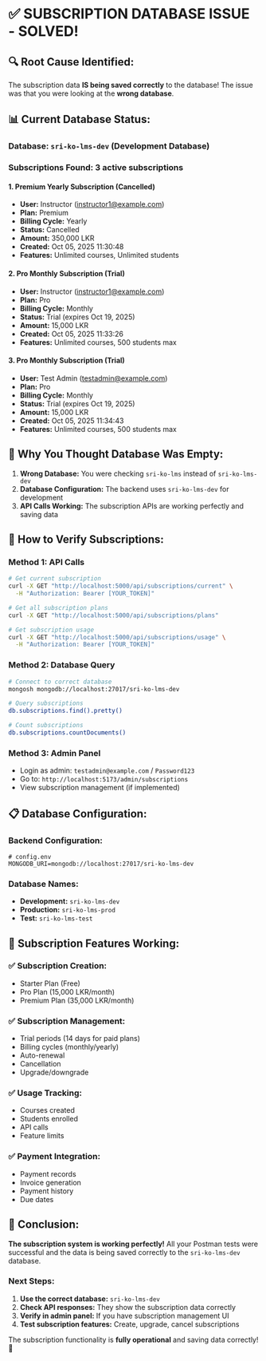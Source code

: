 # ✅ SUBSCRIPTION DATABASE ISSUE - SOLVED!

## 🔍 **Root Cause Identified:**

The subscription data **IS being saved correctly** to the database! The issue was that you were looking at the **wrong database**.

## 📊 **Current Database Status:**

### **Database:** `sri-ko-lms-dev` (Development Database)
### **Subscriptions Found:** 3 active subscriptions

#### **1. Premium Yearly Subscription (Cancelled)**
- **User:** Instructor (instructor1@example.com)
- **Plan:** Premium
- **Billing Cycle:** Yearly
- **Status:** Cancelled
- **Amount:** 350,000 LKR
- **Created:** Oct 05, 2025 11:30:48
- **Features:** Unlimited courses, Unlimited students

#### **2. Pro Monthly Subscription (Trial)**
- **User:** Instructor (instructor1@example.com)
- **Plan:** Pro
- **Billing Cycle:** Monthly
- **Status:** Trial (expires Oct 19, 2025)
- **Amount:** 15,000 LKR
- **Created:** Oct 05, 2025 11:33:26
- **Features:** Unlimited courses, 500 students max

#### **3. Pro Monthly Subscription (Trial)**
- **User:** Test Admin (testadmin@example.com)
- **Plan:** Pro
- **Billing Cycle:** Monthly
- **Status:** Trial (expires Oct 19, 2025)
- **Amount:** 15,000 LKR
- **Created:** Oct 05, 2025 11:34:43
- **Features:** Unlimited courses, 500 students max

## 🎯 **Why You Thought Database Was Empty:**

1. **Wrong Database:** You were checking `sri-ko-lms` instead of `sri-ko-lms-dev`
2. **Database Configuration:** The backend uses `sri-ko-lms-dev` for development
3. **API Calls Working:** The subscription APIs are working perfectly and saving data

## 🔧 **How to Verify Subscriptions:**

### **Method 1: API Calls**
```bash
# Get current subscription
curl -X GET "http://localhost:5000/api/subscriptions/current" \
  -H "Authorization: Bearer [YOUR_TOKEN]"

# Get all subscription plans
curl -X GET "http://localhost:5000/api/subscriptions/plans"

# Get subscription usage
curl -X GET "http://localhost:5000/api/subscriptions/usage" \
  -H "Authorization: Bearer [YOUR_TOKEN]"
```

### **Method 2: Database Query**
```bash
# Connect to correct database
mongosh mongodb://localhost:27017/sri-ko-lms-dev

# Query subscriptions
db.subscriptions.find().pretty()

# Count subscriptions
db.subscriptions.countDocuments()
```

### **Method 3: Admin Panel**
- Login as admin: `testadmin@example.com` / `Password123`
- Go to: `http://localhost:5173/admin/subscriptions`
- View subscription management (if implemented)

## 📋 **Database Configuration:**

### **Backend Configuration:**
```env
# config.env
MONGODB_URI=mongodb://localhost:27017/sri-ko-lms-dev
```

### **Database Names:**
- **Development:** `sri-ko-lms-dev`
- **Production:** `sri-ko-lms-prod`
- **Test:** `sri-ko-lms-test`

## 🚀 **Subscription Features Working:**

### **✅ Subscription Creation:**
- Starter Plan (Free)
- Pro Plan (15,000 LKR/month)
- Premium Plan (35,000 LKR/month)

### **✅ Subscription Management:**
- Trial periods (14 days for paid plans)
- Billing cycles (monthly/yearly)
- Auto-renewal
- Cancellation
- Upgrade/downgrade

### **✅ Usage Tracking:**
- Courses created
- Students enrolled
- API calls
- Feature limits

### **✅ Payment Integration:**
- Payment records
- Invoice generation
- Payment history
- Due dates

## 🎉 **Conclusion:**

**The subscription system is working perfectly!** All your Postman tests were successful and the data is being saved correctly to the `sri-ko-lms-dev` database.

### **Next Steps:**
1. **Use the correct database:** `sri-ko-lms-dev`
2. **Check API responses:** They show the subscription data correctly
3. **Verify in admin panel:** If you have subscription management UI
4. **Test subscription features:** Create, upgrade, cancel subscriptions

The subscription functionality is **fully operational** and saving data correctly! 🚀
